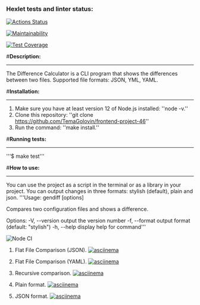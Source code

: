 ### Hexlet tests and linter status:

[![Actions Status](https://github.com/TemaGolovin/frontend-project-46/workflows/hexlet-check/badge.svg)](https://github.com/TemaGolovin/frontend-project-46/actions)

[![Maintainability](https://api.codeclimate.com/v1/badges/3495063199468d7f8813/maintainability)](https://codeclimate.com/github/TemaGolovin/frontend-project-46/maintainability)

[![Test Coverage](https://api.codeclimate.com/v1/badges/3495063199468d7f8813/test_coverage)](https://codeclimate.com/github/TemaGolovin/frontend-project-46/test_coverage)

#**Description:**

---

The Difference Calculator is a CLI program that shows the differences between two files. Supported file formats: JSON, YML, YAML.

#**Installation:**

---

1. Make sure you have at least version 12 of Node.js installed: ''node -v.''
2. Clone this repository: ''git clone https://github.com/TemaGolovin/frontend-project-46''
3. Run the command: ''make install.''

#**Running tests:**

---

'''$ make test'''

#**How to use:**

---

You can use the project as a script in the terminal or as a library in your project. You can output changes in three formats: stylish (default), plain and json.
'''Usage: gendiff [options] <filepath1> <filepath2>

Compares two configuration files and shows a difference.

Options:
-V, --version output the version number
-f, --format <type> output format (default: "stylish")
-h, --help display help for command'''

![Node CI](https://github.com/TemaGolovin/frontend-project-46/actions/workflows/nodejs.yml/badge.svg)

1. Flat File Comparison (JSON).
   [![asciinema](https://asciinema.org/a/XvzjgZvesNKQxpmB1qgBe3Uhx.svg)](https://asciinema.org/a/XvzjgZvesNKQxpmB1qgBe3Uhx)

2. Flat File Comparison (YAML).
   [![asciinema](https://asciinema.org/a/L7BTceFjIzOoJ85iJcgThcYe5.svg)](https://asciinema.org/a/L7BTceFjIzOoJ85iJcgThcYe5)

3. Recursive comparison.
   [![asciinema](https://asciinema.org/a/80ctbnVJ7RvpOpEWGejg2hjeD.svg)](https://asciinema.org/a/80ctbnVJ7RvpOpEWGejg2hjeD)

4. Plain format.
   [![asciinema](https://asciinema.org/a/6aDunWEiecPkOkV96xxyKWL4W.svg)](https://asciinema.org/a/6aDunWEiecPkOkV96xxyKWL4W)

5. JSON format.
   [![asciinema](https://asciinema.org/a/Lr2B8dDtFD0k8tZWdmqyljE3c.svg)](https://asciinema.org/a/Lr2B8dDtFD0k8tZWdmqyljE3c)

